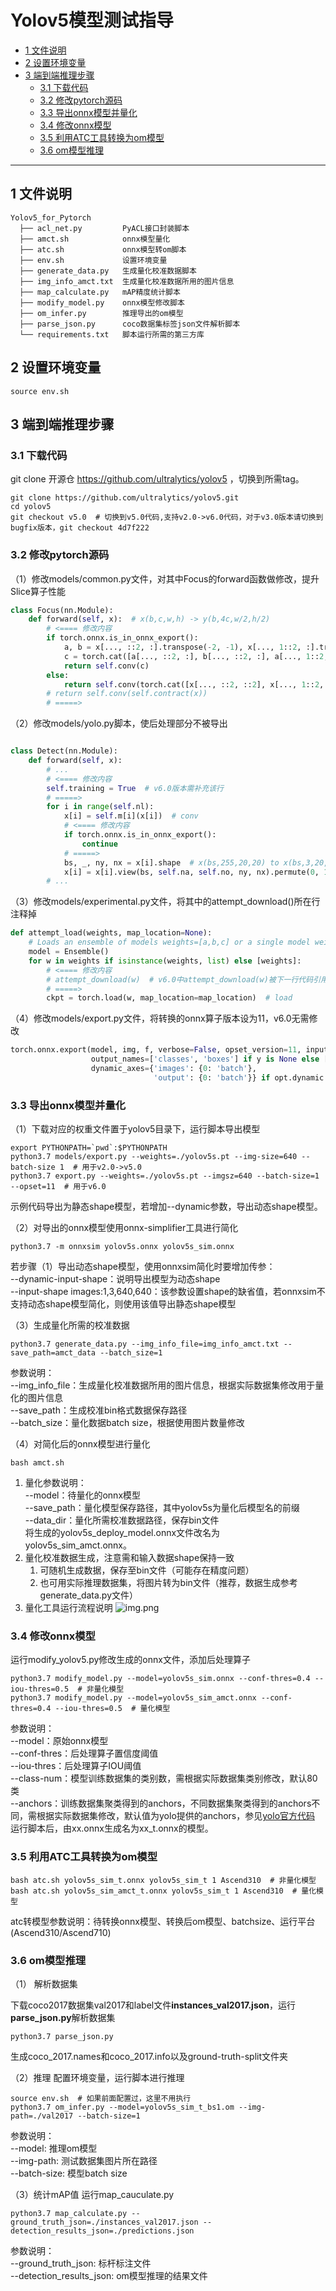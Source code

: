 # Yolov5模型测试指导

-   [1 文件说明](#1-文件说明)
-   [2 设置环境变量](#2-设置环境变量)
-   [3 端到端推理步骤](#3-端到端推理步骤)
	-   [3.1 下载代码](#31-下载代码)
	-   [3.2 修改pytorch源码](#32-修改pytorch源码)
	-   [3.3 导出onnx模型并量化](#33-导出onnx模型并量化)
	-	[3.4 修改onnx模型](#34-修改onnx模型)
	-   [3.5 利用ATC工具转换为om模型](#34-利用ATC工具转换为om模型)
	-   [3.6 om模型推理](#35-om模型推理)

------

## 1 文件说明
```
Yolov5_for_Pytorch
  ├── acl_net.py         PyACL接口封装脚本
  ├── amct.sh            onnx模型量化
  ├── atc.sh             onnx模型转om脚本
  ├── env.sh             设置环境变量
  ├── generate_data.py   生成量化校准数据脚本
  ├── img_info_amct.txt  生成量化校准数据所用的图片信息
  ├── map_calculate.py   mAP精度统计脚本
  ├── modify_model.py    onnx模型修改脚本
  ├── om_infer.py        推理导出的om模型
  ├── parse_json.py      coco数据集标签json文件解析脚本
  └── requirements.txt   脚本运行所需的第三方库
```

## 2 设置环境变量

```shell
source env.sh
```

## 3 端到端推理步骤

### 3.1 下载代码  
git clone 开源仓 https://github.com/ultralytics/yolov5 ，切换到所需tag。
```shell
git clone https://github.com/ultralytics/yolov5.git
cd yolov5
git checkout v5.0  # 切换到v5.0代码,支持v2.0->v6.0代码，对于v3.0版本请切换到bugfix版本，git checkout 4d7f222
```


### 3.2 修改pytorch源码

（1）修改models/common.py文件，对其中Focus的forward函数做修改，提升Slice算子性能
```python
class Focus(nn.Module):
    def forward(self, x):  # x(b,c,w,h) -> y(b,4c,w/2,h/2)
        # <==== 修改内容
        if torch.onnx.is_in_onnx_export():
            a, b = x[..., ::2, :].transpose(-2, -1), x[..., 1::2, :].transpose(-2, -1)
            c = torch.cat([a[..., ::2, :], b[..., ::2, :], a[..., 1::2, :], b[..., 1::2, :]], 1).transpose(-2, -1)
            return self.conv(c)
        else:
            return self.conv(torch.cat([x[..., ::2, ::2], x[..., 1::2, ::2], x[..., ::2, 1::2], x[..., 1::2, 1::2]], 1))
        # return self.conv(self.contract(x))
        # =====>
```

（2）修改models/yolo.py脚本，使后处理部分不被导出
```python

class Detect(nn.Module):
    def forward(self, x):
        # ...
        # <==== 修改内容
        self.training = True  # v6.0版本需补充该行
        # =====>
        for i in range(self.nl):
            x[i] = self.m[i](x[i])  # conv
            # <==== 修改内容
            if torch.onnx.is_in_onnx_export():
                continue
            # =====>
            bs, _, ny, nx = x[i].shape  # x(bs,255,20,20) to x(bs,3,20,20,85)
            x[i] = x[i].view(bs, self.na, self.no, ny, nx).permute(0, 1, 3, 4, 2).contiguous()
        # ...
```

（3）修改models/experimental.py文件，将其中的attempt_download()所在行注释掉
```python
def attempt_load(weights, map_location=None):
    # Loads an ensemble of models weights=[a,b,c] or a single model weights=[a] or weights=a
    model = Ensemble()
    for w in weights if isinstance(weights, list) else [weights]:
        # <==== 修改内容
        # attempt_download(w)  # v6.0中attempt_download(w)被下一行代码引用，修改如该处所示
        # =====>
        ckpt = torch.load(w, map_location=map_location)  # load
```

（4）修改models/export.py文件，将转换的onnx算子版本设为11，v6.0无需修改
```python
torch.onnx.export(model, img, f, verbose=False, opset_version=11, input_names=['images'], do_constant_folding=True,
                  output_names=['classes', 'boxes'] if y is None else ['output'])
                  dynamic_axes={'images': {0: 'batch'},
                                'output': {0: 'batch'}} if opt.dynamic else None)
```

### 3.3 导出onnx模型并量化
（1）下载对应的权重文件置于yolov5目录下，运行脚本导出模型
```shell
export PYTHONPATH=`pwd`:$PYTHONPATH
python3.7 models/export.py --weights=./yolov5s.pt --img-size=640 --batch-size 1  # 用于v2.0->v5.0
python3.7 export.py --weights=./yolov5s.pt --imgsz=640 --batch-size=1 --opset=11  # 用于v6.0
```
示例代码导出为静态shape模型，若增加--dynamic参数，导出动态shape模型。

（2）对导出的onnx模型使用onnx-simplifier工具进行简化
```shell
python3.7 -m onnxsim yolov5s.onnx yolov5s_sim.onnx
```
若步骤（1）导出动态shape模型，使用onnxsim简化时要增加传参：  
--dynamic-input-shape：说明导出模型为动态shape  
--input-shape images:1,3,640,640：该参数设置shape的缺省值，若onnxsim不支持动态shape模型简化，则使用该值导出静态shape模型  


（3）生成量化所需的校准数据
```shell
python3.7 generate_data.py --img_info_file=img_info_amct.txt --save_path=amct_data --batch_size=1
```
参数说明：  
--img_info_file：生成量化校准数据所用的图片信息，根据实际数据集修改用于量化的图片信息  
--save_path：生成校准bin格式数据保存路径  
--batch_size：量化数据batch size，根据使用图片数量修改  

（4）对简化后的onnx模型进行量化
```shell
bash amct.sh
```
1. 量化参数说明：  
   --model：待量化的onnx模型  
   --save_path：量化模型保存路径，其中yolov5s为量化后模型名的前缀  
   --data_dir：量化所需校准数据路径，保存bin文件  
   将生成的yolov5s_deploy_model.onnx文件改名为yolov5s_sim_amct.onnx。
2. 量化校准数据生成，注意需和输入数据shape保持一致
   1. 可随机生成数据，保存至bin文件（可能存在精度问题）
   2. 也可用实际推理数据集，将图片转为bin文件（推荐，数据生成参考generate_data.py文件）  
3. 量化工具运行流程说明
![img.png](img.png)
   

### 3.4 修改onnx模型
运行modify_yolov5.py修改生成的onnx文件，添加后处理算子
```shell
python3.7 modify_model.py --model=yolov5s_sim.onnx --conf-thres=0.4 --iou-thres=0.5  # 非量化模型
python3.7 modify_model.py --model=yolov5s_sim_amct.onnx --conf-thres=0.4 --iou-thres=0.5  # 量化模型
```
参数说明：  
--model：原始onnx模型  
--conf-thres：后处理算子置信度阈值  
--iou-thres：后处理算子IOU阈值  
--class-num：模型训练数据集的类别数，需根据实际数据集类别修改，默认80类  
--anchors：训练数据集聚类得到的anchors，不同数据集聚类得到的anchors不同，需根据实际数据集修改，默认值为yolo提供的anchors，参见[yolo官方代码](https://github.com/ultralytics/yolov5/blob/master/models/yolov5s.yaml)  
运行脚本后，由xx.onnx生成名为xx_t.onnx的模型。


### 3.5 利用ATC工具转换为om模型
```shell
bash atc.sh yolov5s_sim_t.onnx yolov5s_sim_t 1 Ascend310  # 非量化模型
bash atc.sh yolov5s_sim_amct_t.onnx yolov5s_sim_t 1 Ascend310  # 量化模型
```
atc转模型参数说明：待转换onnx模型、转换后om模型、batchsize、运行平台(Ascend310/Ascend710)


### 3.6 om模型推理

（1） 解析数据集

下载coco2017数据集val2017和label文件**instances_val2017.json**，运行**parse_json.py**解析数据集
```shell
python3.7 parse_json.py
```
生成coco_2017.names和coco_2017.info以及ground-truth-split文件夹

（2）推理
配置环境变量，运行脚本进行推理
```shell
source env.sh  # 如果前面配置过，这里不用执行
python3.7 om_infer.py --model=yolov5s_sim_t_bs1.om --img-path=./val2017 --batch-size=1
```
参数说明：  
--model: 推理om模型  
--img-path: 测试数据集图片所在路径  
--batch-size: 模型batch size


（3）统计mAP值
运行map_cauculate.py
```shell
python3.7 map_calculate.py --ground_truth_json=./instances_val2017.json --detection_results_json=./predictions.json
```
参数说明：  
--ground_truth_json: 标杆标注文件  
--detection_results_json: om模型推理的结果文件
